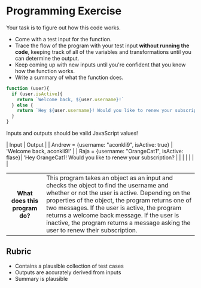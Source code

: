 # Programming Exercise

Your task is to figure out how this code works.

* Come with a test input for the function.
* Trace the flow of the program with your test input **without running the code**, keeping track of all of the variables and transformations until you can determine the output.
* Keep coming up with new inputs until you're confident that you know how the function works.
* Write a summary of what the function does.

```js
function (user){
  if (user.isActive){
    return `Welcome back, ${user.username}!`
  } else {
    return `Hey ${user.username}! Would you like to renew your subscription?`
  }
}
```

Inputs and outputs should be valid JavaScript values!

|                  Input                          |         Output            |
| Andrew = {username: "aconkli9", isActive: true} | 'Welcome back, aconkli9!' |
| Raja = {username: "OrangeCat1", isActive: flase}|  'Hey OrangeCat1! Would you like to renew your subscription? | 
|       |        | 
|       |        | 

<table>
  <tr>
    <th>What does this program do?</th>
    <td>This program takes an object as an input and checks the object to find the username and whether or not the user is active. Depending on the properties of the object, the program returns one of two messages. If the user is active, the program returns a welcome back message. If the user is inactive, the program returns a message asking the user to renew their subscription. </td>
  </tr>
</table>

## Rubric

* Contains a plausible collection of test cases
* Outputs are accurately derived from inputs
* Summary is plausible
